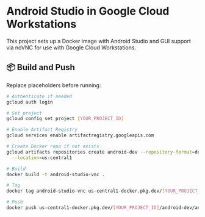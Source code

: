 # Android Studio in Google Cloud Workstations

This project sets up a Docker image with Android Studio and GUI support via noVNC for use with Google Cloud Workstations.

## 📦 Build and Push

Replace placeholders before running:

```bash
# Authenticate if needed
gcloud auth login

# Set project
gcloud config set project [YOUR_PROJECT_ID]

# Enable Artifact Registry
gcloud services enable artifactregistry.googleapis.com

# Create Docker repo if not exists
gcloud artifacts repositories create android-dev --repository-format=docker \
  --location=us-central1

# Build
docker build -t android-studio-vnc .

# Tag
docker tag android-studio-vnc us-central1-docker.pkg.dev/[YOUR_PROJECT_ID]/android-dev/android-studio-vnc

# Push
docker push us-central1-docker.pkg.dev/[YOUR_PROJECT_ID]/android-dev/android-studio-vnc
